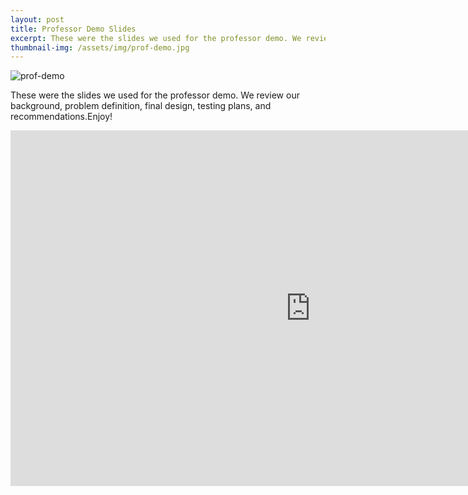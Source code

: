 ```yaml
---
layout: post
title: Professor Demo Slides
excerpt: These were the slides we used for the professor demo. We review our background, problem definition, final design, testing plans, and recommendations. Enjoy!
thumbnail-img: /assets/img/prof-demo.jpg
---
```

![prof-demo](/assets/img/prof-demo.jpg)

These were the slides we used for the professor demo. We review our background, problem definition, final design, testing plans, and recommendations.Enjoy!

<iframe src="https://docs.google.com/presentation/d/e/2PACX-1vTnqhNsoG1qj8cY-kaRbEULN-wqNxc9XWalWGXRDOz3kqQZDZwIVuGwSZ1ZFO7ovyXi1ubqOKdTL57G/embed?start=false&loop=false&delayms=3000" frameborder="0" width="960" height="569" allowfullscreen="true" mozallowfullscreen="true" webkitallowfullscreen="true"></iframe>